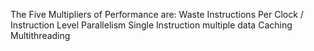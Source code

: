 The Five Multipliers of Performance are:
    Waste
    Instructions Per Clock / Instruction Level Parallelism
    Single Instruction multiple data
    Caching
    Multithreading

